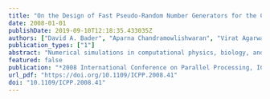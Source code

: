 ```yaml
---
title: "On the Design of Fast Pseudo-Random Number Generators for the Cell Broadband Engine and an Application to Risk Analysis"
date: 2008-01-01
publishDate: 2019-09-10T12:18:35.433035Z
authors: ["David A. Bader", "Aparna Chandramowlishwaran", "Virat Agarwal"]
publication_types: ["1"]
abstract: "Numerical simulations in computational physics, biology, and finance, often require the use of high quality and efficient parallel random number generators. We design and optimize several parallel pseudo random number generators on the cell broadband engine, with minimal correlation between the parallel streams: the linear congruential generator (LCG) with 64-bit prime addend and the Mersenne Twister (MT) algorithm. As compared with current Intel and AMD microprocessors, our Cell/B.E. LCG and MT implementations achieve a speed up of 33 and 29, respectively. We also explore two normalization techniques, Gaussian averaging method and box Mueller polar/cartesian, that transform uniform random numbers to a Gaussian distribution. Using these fast generators we develop a parallel implementation of value at risk, a commonly used model for risk assessment in financial markets. To our knowledge we have designed and implemented the fastest parallel pseudo random number generators on the Cell/B.E."
featured: false
publication: "*2008 International Conference on Parallel Processing, ICPP 2008, September 8-12, 2008, Portland, Oregon, USA*"
url_pdf: "https://doi.org/10.1109/ICPP.2008.41"
doi: "10.1109/ICPP.2008.41"
---
```


